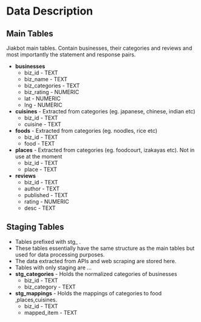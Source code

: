 # Data Description

## Main Tables

Jiakbot main tables. Contain businesses, their categories and reviews and most importantly the statement and response pairs. 

* **businesses**
    * biz_id - TEXT
    * biz_name - TEXT
    * biz_categories - TEXT
    * biz_rating - NUMERIC
    * lat - NUMERIC
    * lng - NUMERIC
* **cuisines** - Extracted from categories (eg. japanese, chinese, indian etc)
    * biz_id - TEXT
    * cuisine - TEXT
* **foods** - Extracted from categories (eg. noodles, rice etc)
    * biz_id - TEXT
    * food - TEXT
* **places** - Extracted from categories (eg. foodcourt, izakayas etc). Not in use at the moment
    * biz_id - TEXT
    * place - TEXT
* **reviews**
    * biz_id - TEXT
    * author - TEXT
    * published - TEXT
    * rating - NUMERIC
    * desc - TEXT
 
## Staging Tables
 
* Tables prefixed with stg_ . 
* These tables essentially have the same structure as the main tables but used for data processing purposes. 
* The data extracted from APIs and web scraping are stored here.
* Tables with only staging are ...
* **stg_categories** - Holds the normalized categories of businesses
    * biz_id - TEXT
    * biz_category - TEXT
* **stg_mappings** - Holds the mappings of categories to food ,places,cuisines.
    * biz_id - TEXT
    * mapped_item - TEXT